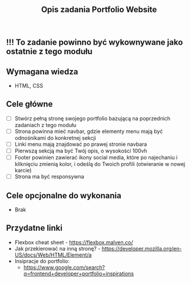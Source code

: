 <h2 align="center">Opis zadania Portfolio Website</h2>

<br>

## !!! To zadanie powinno być wykownywane jako ostatnie z tego modułu

## Wymagana wiedza

- HTML, CSS

## Cele główne

- [ ] Stwórz pełną stronę swojego portfolio bazującą na poprzednich zadaniach z tego modułu
- [ ] Strona powinna mieć navbar, gdzie elementy menu mają być odnośnikami do konkretnej sekcji
- [ ] Linki menu mają znajdować po prawej stronie navbara 
- [ ] Pierwszą sekcją ma być Twój opis, o wysokości 100vh
- [ ] Footer powinien zawierać ikony social media, które po najechaniu i kliknięciu zmienią kolor, i odeślą do Twoich profili (otwieranie w nowej karcie)
- [ ] Strona ma być responsywna

## Cele opcjonalne do wykonania

- Brak

## Przydatne linki

- Flexbox cheat sheet - <https://flexbox.malven.co/>
- Jak przekierować na inną stronę? - <https://developer.mozilla.org/en-US/docs/Web/HTML/Element/a>
- Insipracje do portfolio:
  - https://www.google.com/search?q=frontend+developer+portfolio+inspirations
